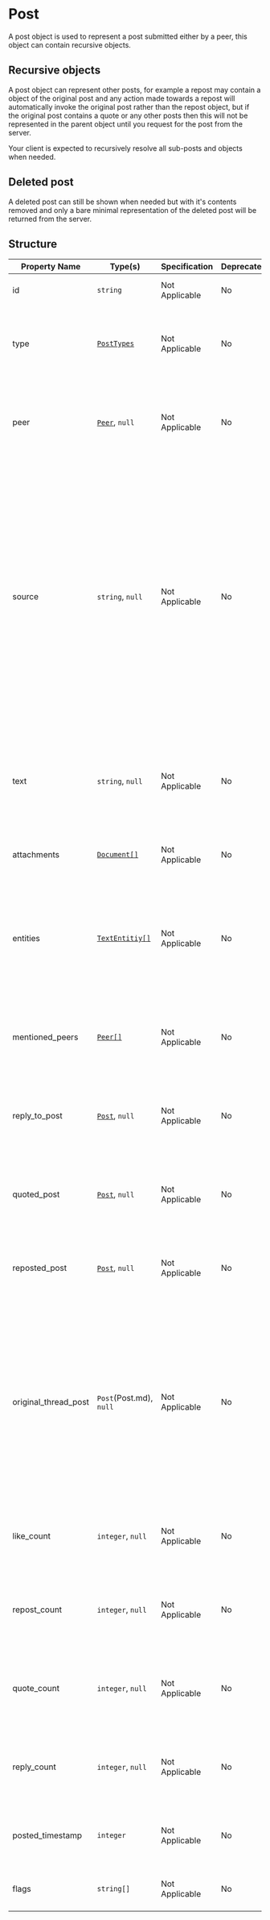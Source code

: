 # Post

A post object is used to represent a post submitted either by a
peer, this object can contain recursive objects.

## Recursive objects

A post object can represent other posts, for example a repost 
may contain a object of the original post and any action made
towards a repost will automatically invoke the original post
rather than the repost object, but if the original post contains
a quote or any other posts then this will not be represented in
the parent object until you request for the post from the server.

Your client is expected to recursively resolve all sub-posts and
objects when needed.

## Deleted post

A deleted post can still be shown when needed but with it's
contents removed and only a bare minimal representation of the
deleted post will be returned from the server.

## Structure

| Property Name        | Type(s)                              | Specification  | Deprecated | Versions | Description                                                                                                                                                                                                                                        |
|----------------------|--------------------------------------|----------------|------------|----------|----------------------------------------------------------------------------------------------------------------------------------------------------------------------------------------------------------------------------------------------------|
| id                   | `string`                             | Not Applicable | No         | 1.0      | The unique ID for the post                                                                                                                                                                                                                         |
| type                 | [`PostTypes`](../Types/PostTypes.md) | Not Applicable | No         | 1.0      | The post type used to represent the true intention of the post                                                                                                                                                                                     |
| peer                 | [`Peer`](Peer.md), `null`            | Not Applicable | No         | 1.0      | The author peer of the post, this property can be null if the post was deleted.                                                                                                                                                                    |
| source               | `string`, `null`                     | Not Applicable | No         | 1.0      | The source for where this post was composed from or collected from (eg; the client the user is using or the third-party source that  the post was collected. This is determined by the server). This property can be null if the post was deleted. |
| text                 | `string`, `null`                     | Not Applicable | No         | 1.0      | The text content of the post source. This property can be null if the post has been deleted                                                                                                                                                        |
| attachments          | [`Document[]`](Document.md)          | Not Applicable | No         | 1.0      | An array of attached documents to the post                                                                                                                                                                                                         |
| entities             | [`TextEntitiy[]`](TextEntity.md)     | Not Applicable | No         | 1.0      | An array of entities extracted from the text, can be used by the client to highlight clickable entities that preforms an action.                                                                                                                   |
| mentioned_peers      | [`Peer[]`](Peer.md)                  | Not Applicable | No         | 1.0      | An array of resolved peers that was mentioned in the post text.                                                                                                                                                                                    |
| reply_to_post        | [`Post`](Post.md), `null`            | Not Applicable | No         | 1.0      | The original post that this post is replying to if applicable, otherwise null.                                                                                                                                                                     |
| quoted_post          | [`Post`](Post.md), `null`            | Not Applicable | No         | 1.0      | The original post that this post is quoting if applicable, otherwise null                                                                                                                                                                          |
| reposted_post        | [`Post`](Post.md), `null`            | Not Applicable | No         | 1.0      | The original post that this post is reposting if applicable, otherwise null                                                                                                                                                                        |
| original_thread_post | `Post`(Post.md), `null`              | Not Applicable | No         | 1.0      | The original thread post, only applicable to replies. This value indicates the main thread post where all the replies originated from. This value will remain the same for all sub-replies of the main post.                                       |
| like_count           | `integer`, `null`                    | Not Applicable | No         | 1.0      | The amount of likes that this post has if applicable, otherwise null                                                                                                                                                                               |
| repost_count         | `integer`, `null`                    | Not Applicable | No         | 1.0      | The amount of repost that this post has if applicable, otherwise null                                                                                                                                                                              |
| quote_count          | `integer`, `null`                    | Not Applicable | No         | 1.0      | The amount of quoted posts that this post has if applicable, otherwise null                                                                                                                                                                        |
| reply_count          | `integer`, `null`                    | Not Applicable | No         | 1.0      | The amount of replies that this post has if applicable, otherwise null                                                                                                                                                                             |
| posted_timestamp     | `integer`                            | Not Applicable | No         | 1.0      | The Unix Timestamp for when this post was created                                                                                                                                                                                                  |
| flags                | `string[]`                           | Not Applicable | No         | 1.0      | The flags associated with this post (WIP)                                                                                                                                                                                                          |
